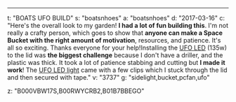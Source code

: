 ---
t: "BOATS UFO BUILD"
s: "boatsnhoes"
a: "boatsnhoes"
d: "2017-03-16"
c: "Here's the overall look to my garden! <strong>I had a lot of fun building this</strong>. I'm not really a crafty person, which goes to show that <strong>anyone can make a Space Bucket with the right amount of motivation</strong>, resources, and patience. It's all so exciting. Thanks everyone for your help!Installing the <a href='https://amzn.to/36NO5zr'>UFO LED</a> (135w) to the lid was <strong>the biggest challenge</strong> because I don't have a driller, and the plastic was thick. It took a lot of patience stabbing and cutting but <strong>I made it work</strong>! The <a href='https://amzn.to/36NO5zr'>UFO LED light</a> came with a few clips which I stuck through the lid and then secured with tape."
v: "3737"
g: "sidelight,bucket,pcfan,ufo"

z: "B000VBW17S,B00RWYCRB2,B01B7BBEGO"
